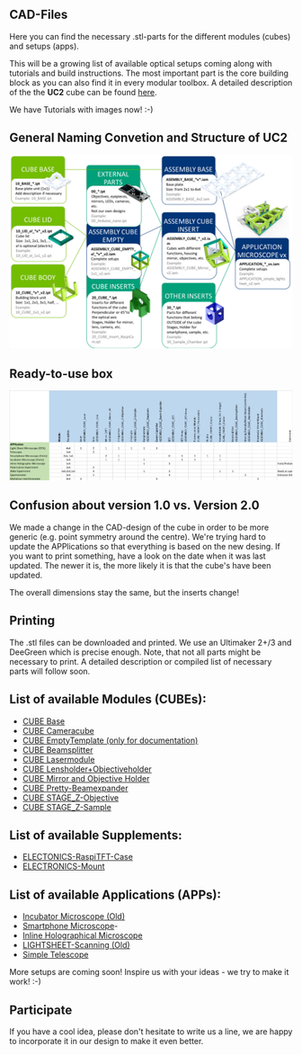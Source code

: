 ## CAD-Files
Here you can find the necessary .stl-parts for the different modules (cubes) and setups (apps). 

This will be a growing list of available optical setups coming along with tutorials and build instructions. The most important part is the core building block as you can also find it in every modular toolbox. A detailed description of the the **UC2** cube can be found [here](./CUBE_BASE/Readme.md). 

We have Tutorials with images now! :-)

## General Naming Convetion and Structure of UC2 

![](./IMAGES/UC2_Structure.png)


## Ready-to-use box

![](./IMAGES/UC2_Box_Structure.png)



## Confusion about version 1.0 vs. Version 2.0

We made a change in the CAD-design of the cube in order to be more generic (e.g. point symmetry around the centre). We're trying hard to update the APPlications so that everything is based on the new desing. If you want to print something, have a look on the date when it was last updated. The newer it is, the more likely it is that the cube's have been updated. 

The overall dimensions stay the same, but the inserts change! 

## Printing
The .stl files can be downloaded and printed. We use an Ultimaker 2+/3 and DeeGreen which is precise enough. Note, that not all parts might be necessary to print. A detailed description or compiled list of necessary parts will follow soon. 

## List of available Modules (CUBEs):
* [CUBE Base](./ASSEMLBY_CUBE_Base)
* [CUBE Cameracube](./ASSEMBLY_CUBE_Raspicam)
* [CUBE EmptyTemplate (only for documentation)](./CUBE_EmptyTemplate)
* [CUBE Beamsplitter](./ASSEMLBY_CUBE_Beamsplitter)
* [CUBE Lasermodule](./ASSEMLBY_CUBE_Laser)
* [CUBE Lensholder+Objectiveholder](./ASSEMLBY_CUBE_Lens)
* [CUBE Mirror and Objective Holder](./ASSEMLBY_CUBE_Mirror_45)
* [CUBE Pretty-Beamexpander](./ASSEMLBY_CUBE_Beamexpander)
* [CUBE STAGE_Z-Objective](./ASSEMLBY_CUBE_Z-Stage)
* [CUBE STAGE_Z-Sample](./ASSEMLBY_CUBE_Z-Symple)


## List of available Supplements:
* [ELECTONICS-RaspiTFT-Case](./EXT_ELECTONICS-RaspiTFT-Case)
* [ELECTRONICS-Mount](./EXT_ELECTRONICS-Mount)

## List of available Applications (APPs):
- [Incubator Microscope (Old)](./IN-APP_Incubator_Microscope/Readme.md)
- [Smartphone Microscope](./APP_SMARTPHONE_MICROSCOPE/Readme.md)-
- [Inline Holographical Microscope](./INLINE_HOLOGRAM/Readme.md)
- [LIGHTSHEET-Scanning (Old)](./APP_LIGHTSHEET-Scanning)
- [Simple Telescope](./APP_SIMPLE-Telescope)

More setups are coming soon! 
Inspire us with your ideas - we try to make it work! :-)

## Participate
If you have a cool idea, please don't hesitate to write us a line, we are happy to incorporate it in our design to make it even better. 